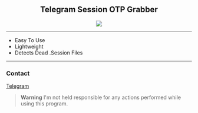<h2 align="center">Telegram Session OTP Grabber</h2>
<p align="center">
  <img src="https://i.postimg.cc/4yrWSh4c/image.png"</img>
 </p>
 
---------------------------------------
* Easy To Use
* Lightweight
* Detects Dead .Session Files
---------------------------------------

### Contact
[Telegram](https://t.me/temp992/)


> **Warning**
> I'm not held responsible for any actions performed while using this program.
